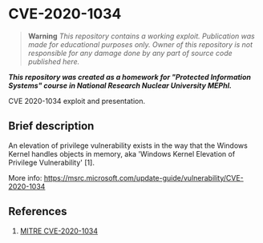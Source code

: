 # CVE-2020-1034

> **Warning**
> *This repository contains a working exploit. Publication was made for educational purposes only. Owner of this repository is not responsible for any damage done by any part of source code published here.*

***This repository was created as a homework for "Protected Information Systems" course in National Research Nuclear University MEPhI.***

CVE 2020-1034 exploit and presentation.

## Brief description

An elevation of privilege vulnerability exists in the way that the Windows Kernel handles objects in memory, aka 'Windows Kernel Elevation of Privilege Vulnerability' \[1].

More info: https://msrc.microsoft.com/update-guide/vulnerability/CVE-2020-1034

## References

1. [MITRE CVE-2020-1034][1]


[1]: https://cve.mitre.org/cgi-bin/cvename.cgi?name=CVE-2020-1034
